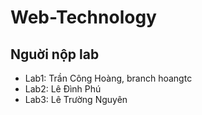 # Web-Technology
## Nguời nộp lab
- Lab1: Trần Công Hoàng, branch hoangtc
- Lab2: Lê Đình Phú
- Lab3: Lê Trường Nguyên